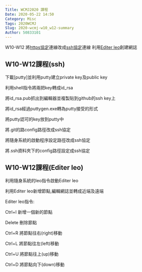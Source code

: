 ```yaml
---
Title: WCMJ2020 課程
Date: 2020-05-22 14:50
Category: Misc
Tags: 2020WCMJ
Slug: 2020-wcmj-w10_w12-summary
Author: 50833101
---
```


W10-W12
將[https協定]連線改成[ssh協定]連線
利用[Editer leo]創建網誌

[https協定]:https://zh.wikipedia.org/wiki/%E8%B6%85%E6%96%87%E6%9C%AC%E4%BC%A0%E8%BE%93%E5%AE%89%E5%85%A8%E5%8D%8F%E8%AE%AE
[ssh協定]:https://zh.wikipedia.org/wiki/Secure_Shell
[Editer leo]:https://leoeditor.com/
<!-- PELICAN_END_SUMMARY -->
W10-W12課程(ssh)
----

下載[putty]並利用putty建立private key及public key

利用shell指令將兩把key轉成id_rsa

將id_rsa.pub抓出到編輯器並複製貼到github的ssh key上

將id_rsa經過puttygen.exe轉為putty接受的形式

將putty認可的key放到putty中

將.git的路config路徑改成ssh協定

將隨身系統的啟動程序設定路徑改成ssh協定

將.ssh資料夾下的config路徑設定成ssh協定

W10-W12課程(Editer leo)
----

利用隨身系統的leo指令啟動Editer leo

利用Editer leo新增節點,編輯網誌並轉成近端及遠端



Editer leo指令:

Ctrl+I  新增一個新的節點

Delete  刪除節點

Ctrl+R  將節點往右(right)移動

Ctrl+L  將節點往左(left)移動

Ctrl+U  將節點往上(up)移動

Ctrl+D  將節點向下(down)移動




